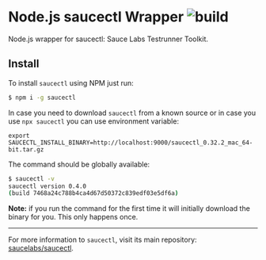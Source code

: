 Node.js saucectl Wrapper ![build](https://github.com/saucelabs/node-saucectl/workflows/saucectl%20pipeline/badge.svg)
========================

Node.js wrapper for saucectl: Sauce Labs Testrunner Toolkit.

## Install

To install `saucectl` using NPM just run:

```sh
$ npm i -g saucectl
```

In case you need to download `saucectl` from a known source or in case you use `npx saucectl` you can use environment variable:

```
export SAUCECTL_INSTALL_BINARY=http://localhost:9000/saucectl_0.32.2_mac_64-bit.tar.gz
```

The command should be globally available:

```sh
$ saucectl -v
saucectl version 0.4.0
(build 7468a24c788b4ca4d67d50372c839edf03e5df6a)
```

__Note:__ if you run the command for the first time it will initially download the binary for you. This only happens once.

---

For more information to `saucectl`, visit its main repository: [saucelabs/saucectl](https://github.com/saucelabs/saucectl).
